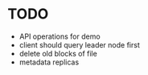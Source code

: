 
# TODO

- API operations for demo
- client should query leader node first
- delete old blocks of file
- metadata replicas

